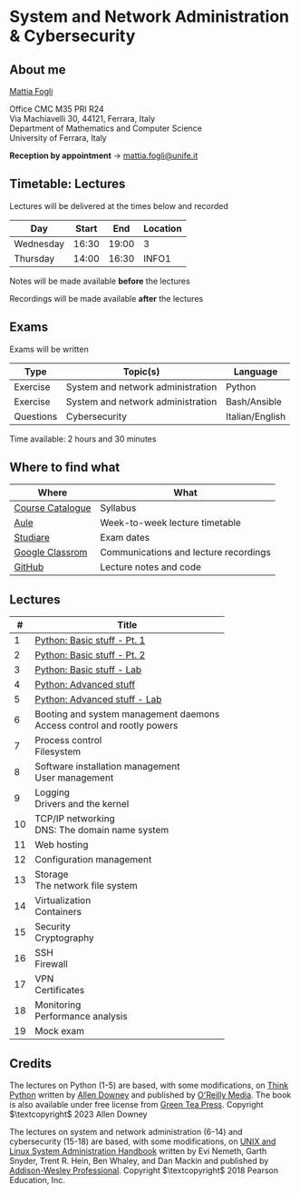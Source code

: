# System and Network Administration & Cybersecurity

## About me

[Mattia Fogli](https://docente.unife.it/mattia.fogli)

Office CMC M35 PRI R24 \
Via Machiavelli 30, 44121, Ferrara, Italy \
Department of Mathematics and Computer Science \
University of Ferrara, Italy

**Reception by appointment** $\rightarrow$ mattia.fogli@unife.it

## Timetable: Lectures

Lectures will be delivered at the times below and recorded

| Day       | Start | End   | Location |
| --------- | ----- | ----- | -------- |
| Wednesday | 16:30 | 19:00 | 3        |
| Thursday  | 14:00 | 16:30 | INFO1    |

Notes will be made available **before** the lectures

Recordings will be made available **after** the lectures

## Exams

Exams will be written

| Type      | Topic(s)                          | Language        |
| --------- | --------------------------------- | --------------- |
| Exercise  | System and network administration | Python          |
| Exercise  | System and network administration | Bash/Ansible    |
| Questions | Cybersecurity                     | Italian/English |

Time available: 2 hours and 30 minutes

## Where to find what

| Where                                                                                                                                                                                                                                                                                                                                        | What                                  |
| -------------------------------------------------------------------------------------------------------------------------------------------------------------------------------------------------------------------------------------------------------------------------------------------------------------------------------------------- | ------------------------------------- |
| [Course Catalogue](https://unife.coursecatalogue.cineca.it/insegnamenti/2024/51959/2016/9999/10431?coorte=2022&schemaid=11854)                                                                                                                                                                                                               | Syllabus                              |
| [Aule](https://aule.unife.it/AgendaStudenti/index.php?view=easycourse&form-type=docente&include=docente&anno=2024&docente=027972&visualizzazione_orario=cal&date=24-02-2025&periodo_didattico=&_lang=it&list=&week_grid_type=-1&ar_codes_=&ar_select_=&col_cells=0&empty_box=0&only_grid=0&highlighted_date=0&all_events=0&faculty_group=0#) | Week-to-week lecture timetable        |
| [Studiare](https://studiare.unife.it/ListaAppelliOfferta.do)                                                                                                                                                                                                                                                                                 | Exam dates                            |
| [Google Classrom](https://classroom.google.com/c/NjgxMTY1MDQyNTk4?cjc=pkuagdo)                                                                                                                                                                                                                                                               | Communications and lecture recordings |
| [GitHub](https://github.com/fglmtt/admin)                                                                                                                                                                                                                                                                                                    | Lecture notes and code                |

## Lectures

| #   | Title                                                                     |
| --- | ------------------------------------------------------------------------- |
| 1   | [Python: Basic stuff - Pt. 1](lectures/1-python-basic-stuff-pt1.md)       |
| 2   | [Python: Basic stuff - Pt. 2](lectures/2-python-basic-stuff-pt2.md)       |
| 3   | [Python: Basic stuff - Lab](lectures/3-python-basic-stuff-lab.md)         |
| 4   | [Python: Advanced stuff](lectures/4-python-advanced-stuff.md)             |
| 5   | [Python: Advanced stuff - Lab](lectures/5-python-advanced-stuff-lab.md)   |
| 6   | Booting and system management daemons<br>Access control and rootly powers |
| 7   | Process control<br>Filesystem                                             |
| 8   | Software installation management<br>User management                       |
| 9   | Logging<br>Drivers and the kernel                                         |
| 10  | TCP/IP networking<br>DNS: The domain name system                          |
| 11  | Web hosting                                                               |
| 12  | Configuration management                                                  |
| 13  | Storage<br>The network file system                                        |
| 14  | Virtualization<br>Containers                                              |
| 15  | Security<br>Cryptography                                                  |
| 16  | SSH<br>Firewall                                                           |
| 17  | VPN<br>Certificates                                                       |
| 18  | Monitoring<br>Performance analysis                                        |
| 19  | Mock exam                                                                 |

## Credits

The lectures on Python (1-5) are based, with some modifications, on [Think Python](https://allendowney.github.io/ThinkPython/) written by [Allen Downey](https://www.allendowney.com/wp/) and published by [O'Reilly Media](https://www.oreilly.com/library/view/think-python-3rd/9781098155421/). The book is also available under free license from [Green Tea Press](https://greenteapress.com/wp/think-python-3rd-edition/). Copyright $\textcopyright$ 2023 Allen Downey 

The lectures on system and network administration (6-14) and cybersecurity (15-18) are based, with some modifications, on [UNIX and Linux System Administration Handbook](https://www.admin.com/) written by Evi Nemeth, Garth Snyder, Trent R. Hein, Ben Whaley, and Dan Mackin and published by [Addison-Wesley Professional](https://www.informit.com/store/unix-and-linux-system-administration-handbook-9780134277554). Copyright $\textcopyright$ 2018 Pearson Education, Inc.
